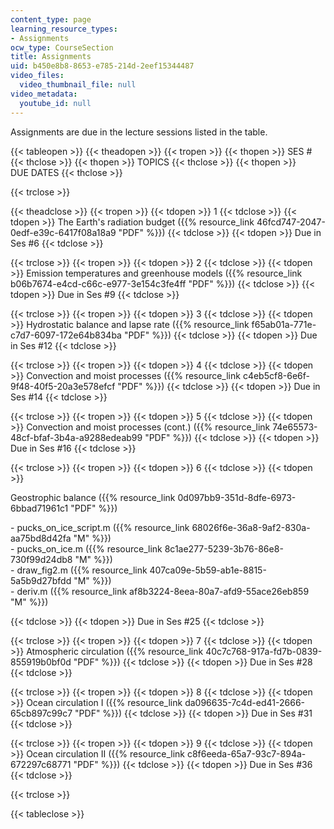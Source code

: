 ```yaml
---
content_type: page
learning_resource_types:
- Assignments
ocw_type: CourseSection
title: Assignments
uid: b450e8b8-8653-e785-214d-2eef15344487
video_files:
  video_thumbnail_file: null
video_metadata:
  youtube_id: null
---
```


Assignments are due in the lecture sessions listed in the table.

{{< tableopen >}}
{{< theadopen >}}
{{< tropen >}}
{{< thopen >}}
SES #
{{< thclose >}}
{{< thopen >}}
TOPICS
{{< thclose >}}
{{< thopen >}}
DUE DATES
{{< thclose >}}

{{< trclose >}}

{{< theadclose >}}
{{< tropen >}}
{{< tdopen >}}
1
{{< tdclose >}}
{{< tdopen >}}
The Earth's radiation budget ({{% resource_link 46fcd747-2047-0edf-e39c-6417f08a18a9 "PDF" %}})
{{< tdclose >}}
{{< tdopen >}}
Due in Ses #6
{{< tdclose >}}

{{< trclose >}}
{{< tropen >}}
{{< tdopen >}}
2
{{< tdclose >}}
{{< tdopen >}}
Emission temperatures and greenhouse models ({{% resource_link b06b7674-e4cd-c66c-e977-3e154c3fe4ff "PDF" %}})
{{< tdclose >}}
{{< tdopen >}}
Due in Ses #9
{{< tdclose >}}

{{< trclose >}}
{{< tropen >}}
{{< tdopen >}}
3
{{< tdclose >}}
{{< tdopen >}}
Hydrostatic balance and lapse rate ({{% resource_link f65ab01a-771e-c7d7-6097-172e64b834ba "PDF" %}})
{{< tdclose >}}
{{< tdopen >}}
Due in Ses #12
{{< tdclose >}}

{{< trclose >}}
{{< tropen >}}
{{< tdopen >}}
4
{{< tdclose >}}
{{< tdopen >}}
Convection and moist processes ({{% resource_link c4eb5cf8-6e6f-9f48-40f5-20a3e578efcf "PDF" %}})
{{< tdclose >}}
{{< tdopen >}}
Due in Ses #14
{{< tdclose >}}

{{< trclose >}}
{{< tropen >}}
{{< tdopen >}}
5
{{< tdclose >}}
{{< tdopen >}}
Convection and moist processes (cont.) ({{% resource_link 74e65573-48cf-bfaf-3b4a-a9288edeab99 "PDF" %}})
{{< tdclose >}}
{{< tdopen >}}
Due in Ses #16
{{< tdclose >}}

{{< trclose >}}
{{< tropen >}}
{{< tdopen >}}
6
{{< tdclose >}}
{{< tdopen >}}


Geostrophic balance ({{% resource_link 0d097bb9-351d-8dfe-6973-6bbad71961c1 "PDF" %}})

\- pucks\_on\_ice\_script.m ({{% resource_link 68026f6e-36a8-9af2-830a-aa75bd8d42fa "M" %}})  
\- pucks\_on\_ice.m ({{% resource_link 8c1ae277-5239-3b76-86e8-730f99d24db8 "M" %}})  
\- draw\_fig2.m ({{% resource_link 407ca09e-5b59-ab1e-8815-5a5b9d27bfdd "M" %}})  
\- deriv.m ({{% resource_link af8b3224-8eea-80a7-afd9-55ace26eb859 "M" %}})


{{< tdclose >}}
{{< tdopen >}}
Due in Ses #25
{{< tdclose >}}

{{< trclose >}}
{{< tropen >}}
{{< tdopen >}}
7
{{< tdclose >}}
{{< tdopen >}}
Atmospheric circulation ({{% resource_link 40c7c768-917a-fd7b-0839-855919b0bf0d "PDF" %}})
{{< tdclose >}}
{{< tdopen >}}
Due in Ses #28
{{< tdclose >}}

{{< trclose >}}
{{< tropen >}}
{{< tdopen >}}
8
{{< tdclose >}}
{{< tdopen >}}
Ocean circulation I ({{% resource_link da096635-7c4d-ed41-2666-65cb897c99c7 "PDF" %}})
{{< tdclose >}}
{{< tdopen >}}
Due in Ses #31
{{< tdclose >}}

{{< trclose >}}
{{< tropen >}}
{{< tdopen >}}
9
{{< tdclose >}}
{{< tdopen >}}
Ocean circulation II ({{% resource_link c8f6eeda-65a7-93c7-894a-672297c68771 "PDF" %}})
{{< tdclose >}}
{{< tdopen >}}
Due in Ses #36
{{< tdclose >}}

{{< trclose >}}

{{< tableclose >}}